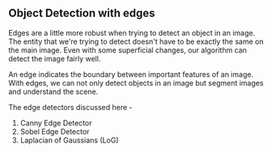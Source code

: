 ## Object Detection with edges

Edges are a little more robust when trying to detect an object in an image. The entity that we're trying to detect doesn't have to be exactly the same on the main image. Even with some superficial changes, our algorithm can detect the image fairly well.

An edge indicates the boundary between important features of an image. With edges, we can not only detect objects in an image but segment images and understand the scene.

The edge detectors discussed here -

1. Canny Edge Detector
2. Sobel Edge Detector
3. Laplacian of Gaussians (LoG)
